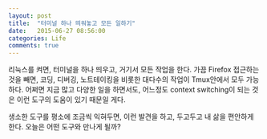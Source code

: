 ```yaml
---
layout: post
title:  "터미널 하나 띄워놓고 모든 일하기"
date:   2015-06-27 08:56:00
categories: Life
comments: true
---
```


리눅스를 켜면, 터미널을 하나 띄우고, 거기서 모든 작업을 한다. 가끔 Firefox 접근하는 것을 빼면, 코딩, 디버깅, 노트테이킹을 비롯한 대다수의 작업이 Tmux안에서 모두 가능하다. 어쩌면 지금 많고 다양한 일을 하면서도, 어느정도 context switching이 되는 것은 이런 도구의 도움이 있기 때문일 게다. 

생소한 도구를 평소에 조금씩 익혀두면, 이런 발견을 하고, 두고두고 내 삶을 편안하게 한다. 오늘은 어떤 도구와 만나게 될까?
